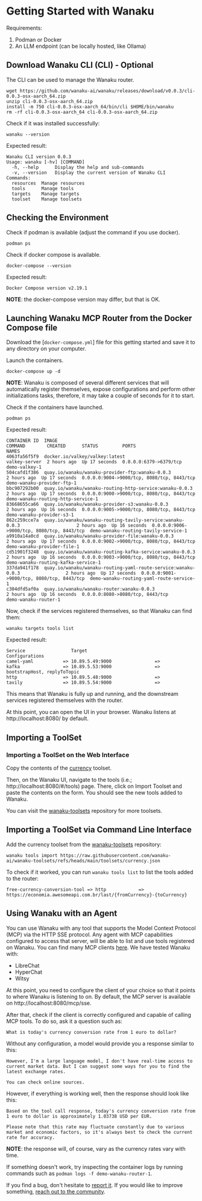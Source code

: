 
# Getting Started with Wanaku

Requirements: 

1. Podman or Docker 
2. An LLM endpoint (can be locally hosted, like Ollama)

## Download Wanaku CLI (CLI) - Optional

The CLI can be used to manage the Wanaku router.

```shell
wget https://github.com/wanaku-ai/wanaku/releases/download/v0.0.3/cli-0.0.3-osx-aarch_64.zip
unzip cli-0.0.3-osx-aarch_64.zip
install -m 750 cli-0.0.3-osx-aarch_64/bin/cli $HOME/bin/wanaku
rm -rf cli-0.0.3-osx-aarch_64 cli-0.0.3-osx-aarch_64.zip
```

Check if it was installed successfully:

```shell
wanaku --version
```

Expected result:
```
Wanaku CLI version 0.0.3
Usage: wanaku [-hv] [COMMAND]
  -h, --help      Display the help and sub-commands
  -v, --version   Display the current version of Wanaku CLI
Commands:
  resources  Manage resources
  tools      Manage tools
  targets    Manage targets
  toolset    Manage toolsets
```

## Checking the Environment

Check if podman is available (adjust the command if you use docker).

```shell
podman ps
```

Check if docker compose is available. 

```shell
docker-compose --version 
```

Expected result: 

```
Docker Compose version v2.19.1
```

**NOTE**: the docker-compose version may differ, but that is OK.

## Launching Wanaku MCP Router from the Docker Compose file

Download the [`docker-compose.yml`] file for this getting started and save it to any directory on your computer.

Launch the containers.

```shell
docker-compose up -d
```

**NOTE**: Wanaku is composed of several different services that will automatically register themselves, expose configurations and perform other initializations tasks, therefore, it may take a couple of seconds for it to start.

Check if the containers have launched.

```
podman ps
```

Expected result: 

```shell
CONTAINER ID  IMAGE                                                          COMMAND        CREATED      STATUS         PORTS                                       NAMES
4063fa56f5f9  docker.io/valkey/valkey:latest                                 valkey-server  2 hours ago  Up 17 seconds  0.0.0.0:6379->6379/tcp                      demo-valkey-1
504cafd1f386  quay.io/wanaku/wanaku-provider-ftp:wanaku-0.0.3                               2 hours ago  Up 17 seconds  0.0.0.0:9004->9000/tcp, 8080/tcp, 8443/tcp  demo-wanaku-provider-ftp-1
bbc907292b00  quay.io/wanaku/wanaku-routing-http-service:wanaku-0.0.3                       2 hours ago  Up 17 seconds  0.0.0.0:9000->9000/tcp, 8080/tcp, 8443/tcp  demo-wanaku-routing-http-service-1
83668655ca66  quay.io/wanaku/wanaku-provider-s3:wanaku-0.0.3                                2 hours ago  Up 16 seconds  0.0.0.0:9005->9000/tcp, 8080/tcp, 8443/tcp  demo-wanaku-provider-s3-1
862c259cce7a  quay.io/wanaku/wanaku-routing-tavily-service:wanaku-0.0.3                     2 hours ago  Up 16 seconds  0.0.0.0:9006->9000/tcp, 8080/tcp, 8443/tcp  demo-wanaku-routing-tavily-service-1
a9910a14a0cd  quay.io/wanaku/wanaku-provider-file:wanaku-0.0.3                              2 hours ago  Up 17 seconds  0.0.0.0:9002->9000/tcp, 8080/tcp, 8443/tcp  demo-wanaku-provider-file-1
cd51901f3248  quay.io/wanaku/wanaku-routing-kafka-service:wanaku-0.0.3                      2 hours ago  Up 16 seconds  0.0.0.0:9003->9000/tcp, 8080/tcp, 8443/tcp  demo-wanaku-routing-kafka-service-1
337da941f178  quay.io/wanaku/wanaku-routing-yaml-route-service:wanaku-0.0.3                 2 hours ago  Up 17 seconds  0.0.0.0:9001->9000/tcp, 8080/tcp, 8443/tcp  demo-wanaku-routing-yaml-route-service-1
c304dfd5af0a  quay.io/wanaku/wanaku-router:wanaku-0.0.3                                     2 hours ago  Up 16 seconds  0.0.0.0:8080->8080/tcp, 8443/tcp            demo-wanaku-router-1
```

Now, check if the services registered themselves, so that Wanaku can find them: 

```shell
wanaku targets tools list
```

Expected result: 

```
Service                 Target                            Configurations
camel-yaml           => 10.89.5.49:9000                =>
kafka                => 10.89.5.53:9000                => bootstrapHost, replyToTopic
http                 => 10.89.5.48:9000                =>
tavily               => 10.89.5.54:9000                =>
```

This means that Wanaku is fully up and running, and the downstream services registered themselves with the router.

At this point, you can open the UI in your browser. Wanaku listens at http://localhost:8080/ by default. 

## Importing a ToolSet

### Importing a ToolSet on the Web Interface

Copy the contents of the [currency](https://raw.githubusercontent.com/wanaku-ai/wanaku-toolsets/refs/heads/main/toolsets/currency.json) toolset. 

Then, on the Wanaku UI, navigate to the tools (i.e.; http://localhost:8080/#/tools) page. There, click on Import Toolset 
and paste the contents on the form. You should see the new tools added to Wanaku.

You can visit the [wanaku-toolsets](https://github.com/wanaku-ai/wanaku-toolsets) repository
for more toolsets.

## Importing a ToolSet via Command Line Interface

Add the currency toolset from the [wanaku-toolsets](https://github.com/wanaku-ai/wanaku-toolsets) repository:

```shell
wanaku tools import https://raw.githubusercontent.com/wanaku-ai/wanaku-toolsets/refs/heads/main/toolsets/currency.json
```

To check if it worked, you can run `wanaku tools list` to list the tools added to the router:

```shell
free-currency-conversion-tool => http            => https://economia.awesomeapi.com.br/last/{fromCurrency}-{toCurrency}
```

## Using Wanaku with an Agent

You can use Wanaku with any tool that supports the Model Context Protocol (MCP) via the HTTP SSE protocol. Any agent with MCP capabilities configured to access that server, will be able to list and use tools registered on Wanaku. You can find many MCP clients [here](https://github.com/punkpeye/awesome-mcp-clients). We have tested Wanaku with: 
* LibreChat
* HyperChat
* Witsy

At this point, you need to configure the client of your choice so that it points to where Wanaku is listening to on. By 
default, the MCP server is available on http://localhost:8080/mcp/sse.

After that, check if the client is correctly configured and capable of calling MCP tools. To do so, ask it a question 
such as: 

```What is today's currency conversion rate from 1 euro to dollar?```

Without any configuration, a model would provide you a response similar to this: 

```
However, I'm a large language model, I don't have real-time access to current market data. But I can suggest some ways for you to find the latest exchange rates.

You can check online sources.
```

However, if everything is working well, then the response should look like this:

```
Based on the tool call response, today's currency conversion rate from 1 euro to dollar is approximately 1.03738 USD per EUR.

Please note that this rate may fluctuate constantly due to various market and economic factors, so it's always best to check the current rate for accuracy.
```

**NOTE**: the response will, of course, vary as the currency rates vary with time.

If something doesn't work, try inspecting the container logs by running commands such as `podman logs -f demo-wanaku-router-1`.

If you find a bug, don't hesitate to [report it](https://github.com/wanaku-ai/wanaku/issues).
If you would like to improve something, [reach out to the community](https://github.com/wanaku-ai/wanaku).